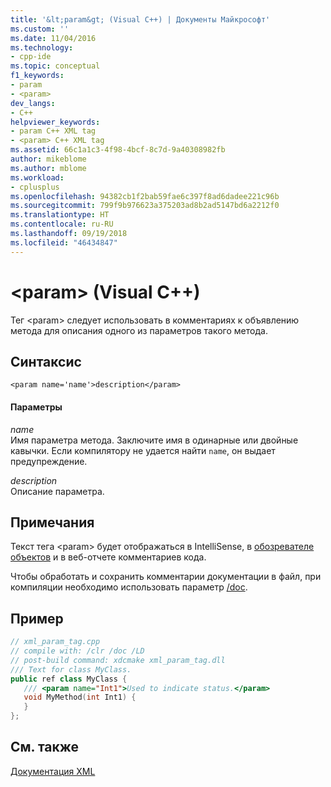 ```yaml
---
title: '&lt;param&gt; (Visual C++) | Документы Майкрософт'
ms.custom: ''
ms.date: 11/04/2016
ms.technology:
- cpp-ide
ms.topic: conceptual
f1_keywords:
- param
- <param>
dev_langs:
- C++
helpviewer_keywords:
- param C++ XML tag
- <param> C++ XML tag
ms.assetid: 66c1a1c3-4f98-4bcf-8c7d-9a40308982fb
author: mikeblome
ms.author: mblome
ms.workload:
- cplusplus
ms.openlocfilehash: 94382cb1f2bab59fae6c397f8ad6dadee221c96b
ms.sourcegitcommit: 799f9b976623a375203ad8b2ad5147bd6a2212f0
ms.translationtype: HT
ms.contentlocale: ru-RU
ms.lasthandoff: 09/19/2018
ms.locfileid: "46434847"
---
```

# <a name="ltparamgt-visual-c"></a>&lt;param&gt; (Visual C++)

Тег \<param> следует использовать в комментариях к объявлению метода для описания одного из параметров такого метода.

## <a name="syntax"></a>Синтаксис

```
<param name='name'>description</param>
```

#### <a name="parameters"></a>Параметры

*name*<br/>
Имя параметра метода.  Заключите имя в одинарные или двойные кавычки.  Если компилятору не удается найти `name`, он выдает предупреждение.

*description*<br/>
Описание параметра.

## <a name="remarks"></a>Примечания

Текст тега \<param> будет отображаться в IntelliSense, в [обозревателе объектов](/visualstudio/ide/viewing-the-structure-of-code) и в веб-отчете комментариев кода.

Чтобы обработать и сохранить комментарии документации в файл, при компиляции необходимо использовать параметр [/doc](../build/reference/doc-process-documentation-comments-c-cpp.md).

## <a name="example"></a>Пример

```cpp
// xml_param_tag.cpp
// compile with: /clr /doc /LD
// post-build command: xdcmake xml_param_tag.dll
/// Text for class MyClass.
public ref class MyClass {
   /// <param name="Int1">Used to indicate status.</param>
   void MyMethod(int Int1) {
   }
};
```

## <a name="see-also"></a>См. также

[Документация XML](../ide/xml-documentation-visual-cpp.md)